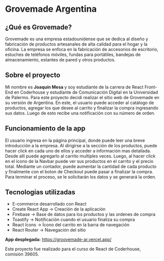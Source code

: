 # Grovemade Argentina

## ¿Qué es Grovemade?

Grovemade es una empresa estadounidense que se dedica al diseño y fabricación de productos artesanales de alta calidad para el hogar y la oficina. La empresa se enfoca en la fabricación de accesorios de escritorio, estuches de teléfonos móviles, fundas para portátiles, bandejas de almacenamiento, estantes de pared y otros productos.

## Sobre el proyecto

Mi nombre es **Joaquín Mesa** y soy estudiante de la carrera de React Front-End en Coderhouse y estudiante de Comunicación Digital en la Universidad de Palermo. Para este proyecto decidí realizar el sitio web de Grovemade en su versión de Argentina. En este, el usuario puede acceder al catálogo de productos, agregar los que desee al carrito y finalizar la compra ingresando sus datos. Luego de esto recibe una notificación con su número de orden.

## Funcionamiento de la app

El usuario ingresa en la página principal, donde puede leer una breve introducción a la empresa. Al dirigirse a la sección de los productos, puede hacer click en cada uno de ellos y acceder a información mas detallada. Desde allí puede agregarlo al carrito multiples veces. Luego, al hacer click en el ícono de la Navbar puede ver sus productos en el carrito y el precio total. Mediante un contador, puede aumentar la cantidad de cada producto y finalmente con el boton de Checkout puede pasar a finalizar la compra. Para terminar el proceso, se le solicitarán los datos y se generará la orden.

## Tecnologías utilizadas

- E-commerce desarrollado con React
- Create React App -> Creación de la aplicación
- Firebase -> Base de datos para los productos y las ordenes de compra
- Toastify -> Notificación cuando el usuario finaliza su compra
- React Icons -> Ícono del carrito en la barra de navegación
- React Router -> Navegación del sitio

**App desplegada:** https://groovemade-ar.vercel.app/

Este proyecto fue realizado para el curso de React de Coderhouse, comisión 39605.

